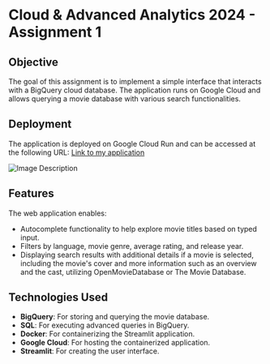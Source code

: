 # Cloud & Advanced Analytics 2024 - Assignment 1

## Objective

The goal of this assignment is to implement a simple interface that interacts with a BigQuery cloud database. The application runs on Google Cloud and allows querying a movie database with various search functionalities.

## Deployment

The application is deployed on Google Cloud Run and can be accessed at the following URL: [Link to my application](https://my-streamlit-app-sxemxtbyeq-oa.a.run.app)

![Image Description](https://i.imgur.com/FvwQ5IX.png)

## Features

The web application enables:

- Autocomplete functionality to help explore movie titles based on typed input.
- Filters by language, movie genre, average rating, and release year.
- Displaying search results with additional details if a movie is selected, including the movie's cover and more information such as an overview and the cast, utilizing OpenMovieDatabase or The Movie Database.

## Technologies Used

- **BigQuery**: For storing and querying the movie database.
- **SQL**: For executing advanced queries in BigQuery.
- **Docker**: For containerizing the Streamlit application.
- **Google Cloud**: For hosting the containerized application.
- **Streamlit**: For creating the user interface.

